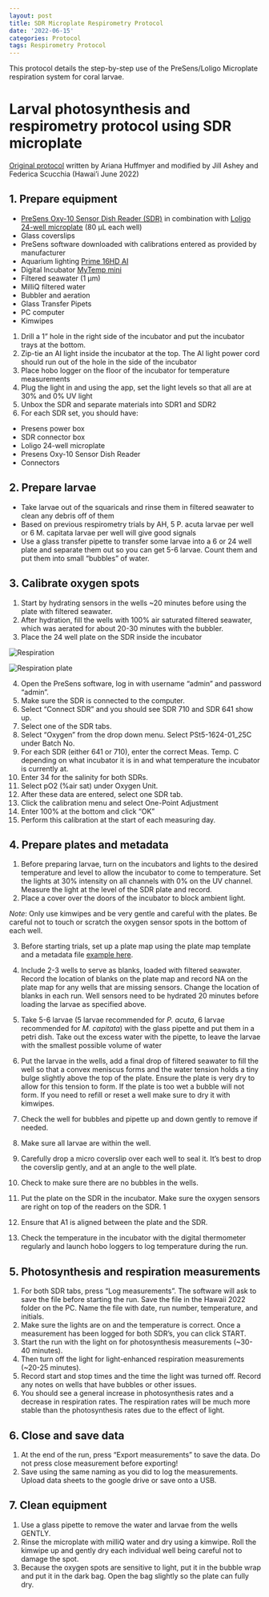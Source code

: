 ```yaml
---
layout: post
title: SDR Microplate Respirometry Protocol
date: '2022-06-15'
categories: Protocol
tags: Respirometry Protocol
---
```


This protocol details the step-by-step use of the PreSens/Loligo Microplate respiration system for coral larvae. 

# **Larval photosynthesis and respirometry protocol using SDR microplate**  

[Original protocol](https://ahuffmyer.github.io/ASH_Putnam_Lab_Notebook/Mcapitata-Early-Life-History-Respirometry-Protocol/) written by Ariana Huffmyer and modified by Jill Ashey and Federica Scucchia (Hawai’i June 2022) 

## 1. Prepare equipment  

- [PreSens Oxy-10 Sensor Dish Reader (SDR)](https://www.presens.de/products/detail/sdr-sensordish-reader-basic-set) in combination with [Loligo 24-well microplate](https://loligosystems.com/24-well-glass-microplate-80-ul) (80 µL each well)
- Glass coverslips
- PreSens software downloaded with calibrations entered as provided by manufacturer
- Aquarium lighting [Prime 16HD AI](https://www.aquaillumination.com/products/prime)
- Digital Incubator [MyTemp mini](https://www.benchmarkscientific.com/rpproducts/mytemp-mini-digital-incubator/)
- Filtered seawater (1 µm)
- MilliQ filtered water
- Bubbler and aeration
- Glass Transfer Pipets
- PC computer
- Kimwipes
 
1. Drill a 1” hole in the right side of the incubator and put the incubator trays at the bottom. 
2. Zip-tie an AI light inside the incubator at the top. The AI light power cord should run out of the hole in the side of the incubator 
3. Place hobo logger on the floor of the incubator for temperature measurements
4. Plug the light in and using the app, set the light levels so that all are at 30% and 0% UV light 
5. Unbox the SDR and separate materials into SDR1 and SDR2
6. For each SDR set, you should have: 
- Presens power box 
- SDR connector box 
- Loligo 24-well microplate 
- Presens Oxy-10 Sensor Dish Reader 
- Connectors 


## 2. Prepare larvae   

- Take larvae out of the squaricals and rinse them in filtered seawater to clean any debris off of them 
- Based on previous respirometry trials by AH, 5 P. acuta larvae per well or 6 M. capitata larvae per well will give good signals 
- Use a glass transfer pipette to transfer some larvae into a 6 or 24 well plate and separate them out so you can get 5-6 larvae. Count them and put them into small “bubbles” of water. 

## 3. Calibrate oxygen spots 

1. Start by hydrating sensors in the wells ~20 minutes before using the plate with filtered seawater. 
2. After hydration, fill the wells with 100% air saturated filtered seawater, which was aerated for about 20-30 minutes with the bubbler. 
3. Place the 24 well plate on the SDR inside the incubator 

![Respiration](https://ahuffmyer.github.io/ASH_Putnam_Lab_Notebook/images/NotebookImages/Moorea2021/respiration.jpg) 

![Respiration plate](https://ahuffmyer.github.io/ASH_Putnam_Lab_Notebook/images/NotebookImages/Moorea2021/respirometry_plate.jpg) 

4. Open the PreSens software, log in with username “admin” and password “admin”. 
5. Make sure the SDR is connected to the computer. 
6. Select “Connect SDR” and you should see SDR 710 and SDR 641 show up. 
7. Select one of the SDR tabs. 
8. Select “Oxygen” from the drop down menu. Select PSt5-1624-01_25C under Batch No. 
9. For each SDR (either 641 or 710), enter the correct Meas. Temp. C depending on what incubator it is in and what temperature the incubator is currently at. 
10. Enter 34 for the salinity for both SDRs. 
11. Select pO2 (%air sat) under Oxygen Unit.  
12. After these data are entered, select one SDR tab.
13. Click the calibration menu and select One-Point Adjustment
14. Enter 100% at the bottom and click “OK”  
15. Perform this calibration at the start of each measuring day.  

## 4. Prepare plates and metadata  

1. Before preparing larvae, turn on the incubators and lights to the desired temperature and level to allow the incubator to come to temperature. Set the lights at 30% intensity on all channels with 0% on the UV channel. Measure the light at the level of the SDR plate and record. 
2. Place a cover over the doors of the incubator to block ambient light. 

*Note*: Only use kimwipes and be very gentle and careful with the plates. Be careful not to touch or scratch the oxygen sensor spots in the bottom of each well. 

3. Before starting trials, set up a plate map using the plate map template and a metadata file [example here](https://docs.google.com/spreadsheets/d/15nAmGoaOhHUzGBMixNUFkqqM31tqNm-U/edit#gid=1787397363).  

4. Include 2-3 wells to serve as blanks, loaded with filtered seawater. Record the location of blanks on the plate map and record NA on the plate map for any wells that are missing sensors. Change the location of blanks in each run. 
Well sensors need to be hydrated 20 minutes before loading the larvae as specified above.  
5. Take 5-6 larvae (5 larvae recommended for *P. acuta*, 6 larvae recommended for *M. capitata*) with the glass pipette and put them in a petri dish. Take out the excess water with the pipette, to leave the larvae with the smallest possible volume of water 
6. Put the larvae in the wells, add a final drop of filtered seawater to fill the well so that a convex meniscus forms and the water tension holds a tiny bulge slightly above the top of the plate. Ensure the plate is very dry to allow for this tension to form. If the plate is too wet a bubble will not form. If you need to refill or reset a well make sure to dry it with kimwipes. 
7. Check the well for bubbles and pipette up and down gently to remove if needed. 
8. Make sure all larvae are within the well.
9. Carefully drop a micro coverslip over each well to seal it. It’s best to drop the coverslip gently, and at an angle to the well plate. 
10. Check to make sure there are no bubbles in the wells. 
11. Put the plate on the SDR in the incubator. Make sure the oxygen sensors are right on top of the readers on the SDR. 1
12. Ensure that A1 is aligned between the plate and the SDR.
13. Check the temperature in the incubator with the digital thermometer regularly and launch hobo loggers to log temperature during the run.  

## 5. Photosynthesis and respiration measurements 

1. For both SDR tabs, press “Log measurements”. The software will ask to save the file before starting the run. Save the file in the Hawaii 2022 folder on the PC. Name the file with date, run number, temperature, and initials. 
2. Make sure the lights are on and the temperature is correct. 
Once a measurement has been logged for both SDR’s, you can click START.
3. Start the run with the light on for photosynthesis measurements (~30-40 minutes). 
4. Then turn off the light for light-enhanced respiration measurements (~20-25 minutes). 
5. Record start and stop times and the time the light was turned off. Record any notes on wells that have bubbles or other issues. 
6. You should see a general increase in photosynthesis rates and a decrease in respiration rates. The respiration rates will be much more stable than the photosynthesis rates due to the effect of light. 

## 6. Close and save data  

1. At the end of the run, press “Export measurements” to save the data. Do not press close measurement before exporting!
2. Save using the same naming as you did to log the measurements. 
Upload data sheets to the google drive or save onto a USB.  

## 7. Clean equipment  
1. Use a glass pipette to remove the water and larvae from the wells GENTLY. 
2. Rinse the microplate with milliQ water and dry using a kimwipe. Roll the kimwipe up and gently dry each individual well being careful not to damage the spot. 
3. Because the oxygen spots are sensitive to light, put it in the bubble wrap and put it in the dark bag. Open the bag slightly so the plate can fully dry. 


